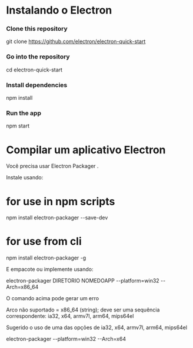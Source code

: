 # Instalando o Electron

### Clone this repository
git clone https://github.com/electron/electron-quick-start
### Go into the repository
cd electron-quick-start
### Install dependencies
npm install
### Run the app
npm start

# Compilar um aplicativo Electron 

Você precisa usar Electron Packager .

Instale usando:

# for use in npm scripts
npm install electron-packager --save-dev

# for use from cli
npm install electron-packager -g

E empacote ou implemente usando:

electron-packager DIRETORIO NOMEDOAPP --platform=win32 --Arch=x86_64

O comando acima pode gerar um erro

Arco não suportado = x86_64 (string); deve ser uma sequência correspondente: ia32, x64, armv7l, arm64, mips64el

Sugerido o uso de uma das opções de ia32, x64, armv7l, arm64, mips64el

electron-packager <sourcedir> <appname> --platform=win32 --Arch=x64
